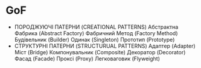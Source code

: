 # GoF
- ПОРОДЖУЮЧІ ПАТЕРНИ (CREATIONAL PATTERNS)
	Абстрактна Фабрика (Abstract Factory)
	Фабричний Метод (Factory Method)
	Будівельник (Builder)
	Одинак (Singleton)
	Прототип (Prototype)
- СТРУКТУРНІ ПАТЕРНИ (STRUCTURUAL PATTERNS)
	Адаптер (Adapter)
	Міст (Bridge)
	Компонувальник (Composite)
	Декоратор (Decorator)
	Фасад (Facade)
	Проксі (Proxy)
	Легковаговик (Flyweight)